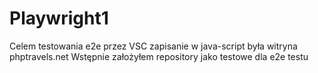 # Playwright1
Celem testowania e2e przez VSC zapisanie w java-script była witryna phptravels.net
Wstępnie założyłem repository jako testowe dla e2e testu
